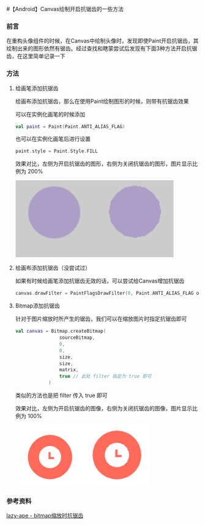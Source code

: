 #【Android】Canvas绘制开启抗锯齿的一些方法

### 前言

在重构头像组件的时候，在Canvas中绘制头像时，发现即使Paint开启抗锯齿，其绘制出来的图形依然有锯齿。经过查找和瞎蒙尝试后发现有下面3种方法开启抗锯齿，在这里简单记录一下

### 方法

1. 给画笔添加抗锯齿

   给画布添加抗锯齿，那么在使用Paint绘制图形的时候，则带有抗锯齿效果

   可以在实例化画笔的时候添加

   ```kotlin
   val paint = Paint(Paint.ANTI_ALIAS_FLAG)
   ```

   也可以在实例化画笔后进行设置

   ```kotlin
   paint.style = Paint.Style.FILL
   ```

   效果对比，左侧为开启抗锯齿的图形，右侧为关闭抗锯齿的图形，图片显示比例为 200%

   ![img01](img/01.png)

2. 给画布添加抗锯齿（没尝试过）

   如果有时候给画笔添加抗锯齿无效的话，可以尝试给Canvas增加抗锯齿

   ```kotlin
   canvas.drawFilter = PaintFlagsDrawFilter(0, Paint.ANTI_ALIAS_FLAG or Paint.FILTER_BITMAP_FLAG)
   ```

3. Bitmap添加抗锯齿

   针对于图片缩放时所产生的锯齿，我们可以在缩放图片时指定抗锯齿即可

   ```kotlin
   val canvas = Bitmap.createBitmap(
                   sourceBitmap,
                   0,
                   0,
                   size,
                   size,
                   matrix,
                   true // 此处 filter 指定为 true 即可
               )
   ```
   类似的方法也是把 filter 传入 true 即可
   
   效果对比，左侧为开启抗锯齿的图像，右侧为关闭抗锯齿的图像，图片显示比例为 100%
   
   ![img02](img/02.png)

### 参考资料

[lazy-ape - bitmap缩放时抗锯齿](https://www.cnblogs.com/lazy-ape/p/5515154.html)


